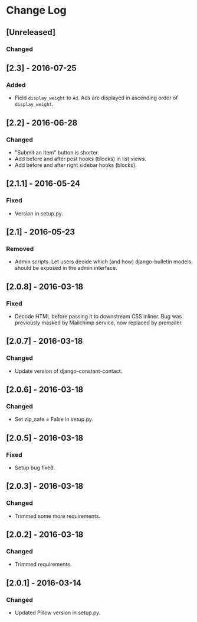 # Change Log

## [Unreleased]
### Changed

## [2.3] - 2016-07-25
### Added
- Field `display_weight` to `Ad`. Ads are displayed in ascending order
  of `display_weight`.

## [2.2] - 2016-06-28
### Changed
- "Submit an Item" button is shorter.
- Add before and after post hooks (blocks) in list views.
- Add before and after right sidebar hooks (blocks).

## [2.1.1] - 2016-05-24
### Fixed
- Version in setup.py.

## [2.1] - 2016-05-23
### Removed
- Admin scripts. Let users decide which (and how) django-bulletin
  models should be exposed in the admin interface.

## [2.0.8] - 2016-03-18
### Fixed
- Decode HTML before passing it to downstream CSS inliner.
  Bug was previously masked by Mailchimp service, now replaced
  by premailer.

## [2.0.7] - 2016-03-18
### Changed
- Update version of django-constant-contact.

## [2.0.6] - 2016-03-18
### Changed
- Set zip_safe = False in setup.py.

## [2.0.5] - 2016-03-18
### Fixed
- Setup bug fixed.

## [2.0.3] - 2016-03-18
### Changed
- Trimmed some more requirements.

## [2.0.2] - 2016-03-18
### Changed
- Trimmed requirements.

## [2.0.1] - 2016-03-14
### Changed
- Updated Pillow version in setup.py.
